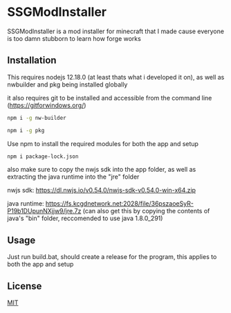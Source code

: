 # SSGModInstaller

SSGModInstaller is a mod installer for minecraft that I made cause everyone is too damn stubborn to learn how forge works

## Installation

This requires nodejs 12.18.0 (at least thats what i developed it on), as well as nwbuilder and pkg being installed globally

it also requires git to be installed and accessible from the command line (https://gitforwindows.org/)

```bash
npm i -g nw-builder
```

```bash
npm i -g pkg
```

Use npm to install the required modules for both the app and setup

```bash
npm i package-lock.json
```

also make sure to copy the nwjs sdk into the app folder, as well as extracting the java runtime into the "jre" folder

nwjs sdk: https://dl.nwjs.io/v0.54.0/nwjs-sdk-v0.54.0-win-x64.zip

java runtime: https://fs.kcgdnetwork.net:2028/file/36pszaoeSyR-P19b1DUpunNXjjw9/jre.7z (can also get this by copying the contents of java's "bin" folder, reccomended to use java 1.8.0_291)

## Usage

Just run build.bat, should create a release for the program, this applies to both the app and setup

## License
[MIT](https://choosealicense.com/licenses/mit/)